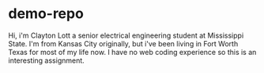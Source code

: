 # demo-repo
Hi, i'm Clayton Lott a senior electrical engineering student at Mississippi State. I'm from Kansas City originally, but i've been living in Fort Worth Texas for most of my life now. I have no web coding experience so this is an interesting assignment.
